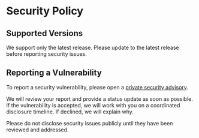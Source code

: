 # Security Policy

## Supported Versions

We support only the latest release. Please update to the latest release before reporting security issues.

## Reporting a Vulnerability


To report a security vulnerability, please open a [private security advisory](https://github.com/scarowar/insomnia-run/security/advisories).


We will review your report and provide a status update as soon as possible. If the vulnerability is accepted, we will work with you on a coordinated disclosure timeline. If declined, we will explain why.

Please do not disclose security issues publicly until they have been reviewed and addressed.
